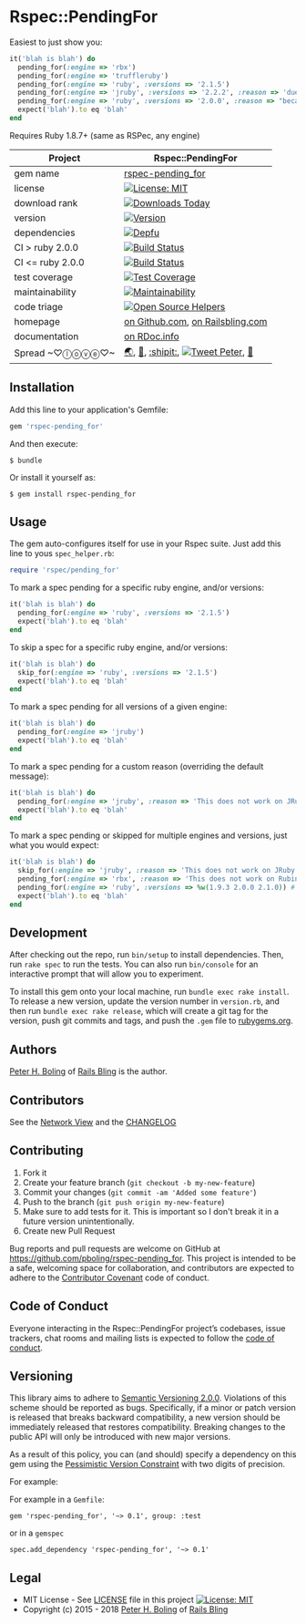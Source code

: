 # Rspec::PendingFor

Easiest to just show you:

```ruby
it('blah is blah') do
  pending_for(:engine => 'rbx')
  pending_for(:engine => 'truffleruby')
  pending_for(:engine => 'ruby', :versions => '2.1.5')
  pending_for(:engine => 'jruby', :versions => '2.2.2', :reason => 'due to a bug in Ruby')
  pending_for(:engine => 'ruby', :versions => '2.0.0', :reason => "because I don't have the time")
  expect('blah').to eq 'blah'
end
```

Requires Ruby 1.8.7+ (same as RSPec, any engine)

| Project                 |  Rspec::PendingFor |
|------------------------ | ----------------------- |
| gem name                |  [rspec-pending_for](https://rubygems.org/gems/rspec-pending_for) |
| license                 |  [![License: MIT](https://img.shields.io/badge/License-MIT-green.svg)](https://opensource.org/licenses/MIT) |
| download rank           |  [![Downloads Today](https://img.shields.io/gem/rd/rspec-pending_for.svg)](https://github.com/pboling/rspec-pending_for) |
| version                 |  [![Version](https://img.shields.io/gem/v/rspec-pending_for.svg)](https://rubygems.org/gems/rspec-pending_for) |
| dependencies            |  [![Depfu](https://badges.depfu.com/badges/79867e590f063376f40b031a1447c215/count.svg)](https://depfu.com/github/pboling/rspec-pending_for?project_id=5865) |
| CI > ruby 2.0.0         |  [![Build Status](https://img.shields.io/endpoint.svg?url=https%3A%2F%2Factions-badge.atrox.dev%2Fpboling%2Frspec-pending_for%2Fbadge&style=flat)](https://actions-badge.atrox.dev/pboling/rspec-pending_for/goto) |
| CI <= ruby 2.0.0        |  [![Build Status](https://travis-ci.com/pboling/rspec-pending_for.svg?branch=master)](https://travis-ci.com/pboling/rspec-pending_for) |
| test coverage           |  [![Test Coverage](https://api.codeclimate.com/v1/badges/266bc0935f185153cce4/test_coverage)](https://codeclimate.com/github/pboling/rspec-pending_for/test_coverage) |
| maintainability         |  [![Maintainability](https://api.codeclimate.com/v1/badges/266bc0935f185153cce4/maintainability)](https://codeclimate.com/github/pboling/rspec-pending_for/maintainability) |
| code triage             |  [![Open Source Helpers](https://www.codetriage.com/pboling/rspec-pending_for/badges/users.svg)](https://www.codetriage.com/pboling/rspec-pending_for) |
| homepage                |  [on Github.com][homepage], [on Railsbling.com][blogpage] |
| documentation           |  [on RDoc.info][documentation] |
| Spread ~♡ⓛⓞⓥⓔ♡~      |  [🌏](https://about.me/peter.boling), [👼](https://angel.co/peter-boling), [:shipit:](http://coderwall.com/pboling), [![Tweet Peter](https://img.shields.io/twitter/follow/galtzo.svg?style=social&label=Follow)](http://twitter.com/galtzo), [🌹](https://nationalprogressiveparty.org) |

## Installation

Add this line to your application's Gemfile:

```ruby
gem 'rspec-pending_for'
```

And then execute:

    $ bundle

Or install it yourself as:

    $ gem install rspec-pending_for

## Usage

The gem auto-configures itself for use in your Rspec suite.  Just add this line to yous `spec_helper.rb`:

```ruby
require 'rspec/pending_for'
```

To mark a spec pending for a specific ruby engine, and/or versions:

```ruby
it('blah is blah') do
  pending_for(:engine => 'ruby', :versions => '2.1.5')
  expect('blah').to eq 'blah'
end
```

To skip a spec for a specific ruby engine, and/or versions:

```ruby
it('blah is blah') do
  skip_for(:engine => 'ruby', :versions => '2.1.5')
  expect('blah').to eq 'blah'
end
```

To mark a spec pending for all versions of a given engine:

```ruby
it('blah is blah') do
  pending_for(:engine => 'jruby')
  expect('blah').to eq 'blah'
end
```

To mark a spec pending for a custom reason (overriding the default message):

```ruby
it('blah is blah') do
  pending_for(:engine => 'jruby', :reason => 'This does not work on JRuby')
  expect('blah').to eq 'blah'
end
```

To mark a spec pending or skipped for multiple engines and versions, just what you would expect:

```ruby
it('blah is blah') do
  skip_for(:engine => 'jruby', :reason => 'This does not work on JRuby so skipping for now') # All JRuby versions will be skipped
  pending_for(:engine => 'rbx', :reason => 'This does not work on Rubinius so pending for now') # All rbx versions will be pending
  pending_for(:engine => 'ruby', :versions => %w(1.9.3 2.0.0 2.1.0)) # uses the default message
  expect('blah').to eq 'blah'
end
```


## Development

After checking out the repo, run `bin/setup` to install dependencies. Then, run `rake spec` to run the tests. You can also run `bin/console` for an interactive prompt that will allow you to experiment.

To install this gem onto your local machine, run `bundle exec rake install`. To release a new version, update the version number in `version.rb`, and then run `bundle exec rake release`, which will create a git tag for the version, push git commits and tags, and push the `.gem` file to [rubygems.org](https://rubygems.org).


## Authors

[Peter H. Boling][peterboling] of [Rails Bling][railsbling] is the author.

## Contributors

See the [Network View](https://github.com/pboling/rspec-pending_for/network) and the [CHANGELOG](https://github.com/pboling/rspec-pending_for/blob/master/CHANGELOG.md)

## Contributing

1. Fork it
2. Create your feature branch (`git checkout -b my-new-feature`)
3. Commit your changes (`git commit -am 'Added some feature'`)
4. Push to the branch (`git push origin my-new-feature`)
5. Make sure to add tests for it. This is important so I don't break it in a future version unintentionally.
6. Create new Pull Request

Bug reports and pull requests are welcome on GitHub at https://github.com/pboling/rspec-pending_for. This project is intended to be a safe, welcoming space for collaboration, and contributors are expected to adhere to the [Contributor Covenant](http://contributor-covenant.org) code of conduct.

## Code of Conduct

Everyone interacting in the Rspec::PendingFor project’s codebases, issue trackers, chat rooms and mailing lists is expected to follow the [code of conduct](https://github.com/pboling/rspec-pending_for/blob/master/CODE_OF_CONDUCT.md).

## Versioning

This library aims to adhere to [Semantic Versioning 2.0.0][semver].
Violations of this scheme should be reported as bugs. Specifically,
if a minor or patch version is released that breaks backward
compatibility, a new version should be immediately released that
restores compatibility. Breaking changes to the public API will
only be introduced with new major versions.

As a result of this policy, you can (and should) specify a
dependency on this gem using the [Pessimistic Version Constraint][pvc] with two digits of precision.

For example:

For example in a `Gemfile`:

    gem 'rspec-pending_for', '~> 0.1', group: :test

or in a `gemspec`

    spec.add_dependency 'rspec-pending_for', '~> 0.1'

## Legal

* MIT License - See [LICENSE][license] file in this project [![License: MIT](https://img.shields.io/badge/License-MIT-green.svg)](https://opensource.org/licenses/MIT)
* Copyright (c) 2015 - 2018 [Peter H. Boling][peterboling] of [Rails Bling][railsbling]

[semver]: http://semver.org/
[pvc]: http://guides.rubygems.org/patterns/#pessimistic-version-constraint
[documentation]: http://rdoc.info/github/pboling/rspec-pending_for/frames
[homepage]: https://github.com/pboling/rspec-pending_for
[blogpage]: http://www.railsbling.com/tags/rspec-pending_for/
[license]: LICENSE
[railsbling]: http://www.railsbling.com
[peterboling]: https://about.me/peter.boling
[refugees]: https://www.crowdrise.com/helprefugeeswithhopefortomorrowliberia/fundraiser/peterboling
[gplus]: https://plus.google.com/+PeterBoling/posts
[topcoder]: https://www.topcoder.com/members/pboling/
[angellist]: https://angel.co/peter-boling
[coderwall]: http://coderwall.com/pboling
[twitter]: http://twitter.com/galtzo
